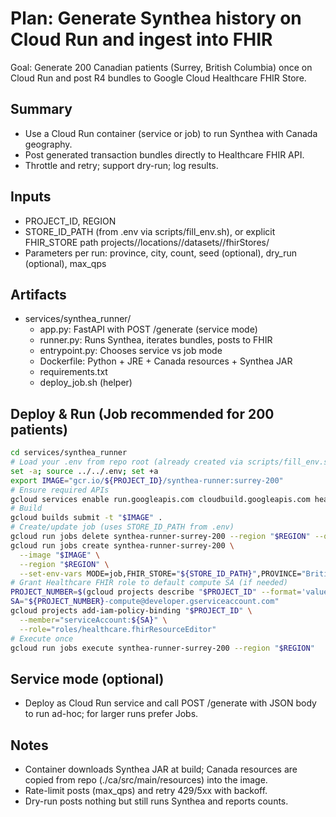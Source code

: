 # Plan: Generate Synthea history on Cloud Run and ingest into FHIR

Goal: Generate 200 Canadian patients (Surrey, British Columbia) once on Cloud Run and post R4 bundles to Google Cloud Healthcare FHIR Store.

## Summary
- Use a Cloud Run container (service or job) to run Synthea with Canada geography.
- Post generated transaction bundles directly to Healthcare FHIR API.
- Throttle and retry; support dry-run; log results.

## Inputs
- PROJECT_ID, REGION
- STORE_ID_PATH (from .env via scripts/fill_env.sh), or explicit FHIR_STORE path projects/<proj>/locations/<region>/datasets/<dataset>/fhirStores/<store>
- Parameters per run: province, city, count, seed (optional), dry_run (optional), max_qps

## Artifacts
- services/synthea_runner/
  - app.py: FastAPI with POST /generate (service mode)
  - runner.py: Runs Synthea, iterates bundles, posts to FHIR
  - entrypoint.py: Chooses service vs job mode
  - Dockerfile: Python + JRE + Canada resources + Synthea JAR
  - requirements.txt
  - deploy_job.sh (helper)

## Deploy & Run (Job recommended for 200 patients)
```bash
cd services/synthea_runner
# Load your .env from repo root (already created via scripts/fill_env.sh)
set -a; source ../../.env; set +a
export IMAGE="gcr.io/${PROJECT_ID}/synthea-runner:surrey-200"
# Ensure required APIs
gcloud services enable run.googleapis.com cloudbuild.googleapis.com healthcare.googleapis.com
# Build
gcloud builds submit -t "$IMAGE" .
# Create/update job (uses STORE_ID_PATH from .env)
gcloud run jobs delete synthea-runner-surrey-200 --region "$REGION" --quiet || true
gcloud run jobs create synthea-runner-surrey-200 \
  --image "$IMAGE" \
  --region "$REGION" \
  --set-env-vars MODE=job,FHIR_STORE="${STORE_ID_PATH}",PROVINCE="British Columbia",CITY="Surrey",COUNT=200,MAX_QPS=3,DRY_RUN=false
# Grant Healthcare FHIR role to default compute SA (if needed)
PROJECT_NUMBER=$(gcloud projects describe "$PROJECT_ID" --format='value(projectNumber)')
SA="${PROJECT_NUMBER}-compute@developer.gserviceaccount.com"
gcloud projects add-iam-policy-binding "$PROJECT_ID" \
  --member="serviceAccount:${SA}" \
  --role="roles/healthcare.fhirResourceEditor"
# Execute once
gcloud run jobs execute synthea-runner-surrey-200 --region "$REGION"
```

## Service mode (optional)
- Deploy as Cloud Run service and call POST /generate with JSON body to run ad-hoc; for larger runs prefer Jobs.

## Notes
- Container downloads Synthea JAR at build; Canada resources are copied from repo (./ca/src/main/resources) into the image.
- Rate-limit posts (max_qps) and retry 429/5xx with backoff.
- Dry-run posts nothing but still runs Synthea and reports counts.
